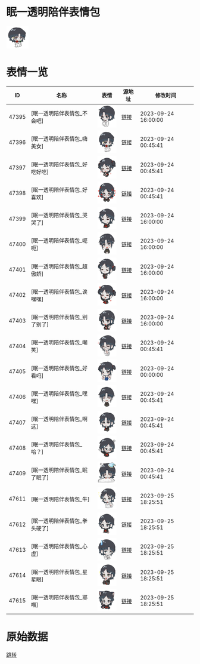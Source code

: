 # 眠一透明陪伴表情包

<img src="./cover.png" height="60" alt="cover" />

# 表情一览

|ID|名称|表情|源地址|修改时间|
|----|----|----|----|----|
|47395|[眠一透明陪伴表情包_不会吧]|<img src="./pic/047395_%5B眠一透明陪伴表情包_不会吧%5D.png" height="60" alt="不会吧"/>|[链接](https://i0.hdslb.com/bfs/garb/item/8941edde09816db4ee9e1252e6747196baf25767.png)|2023-09-24 16:00:00|
|47396|[眠一透明陪伴表情包_嗨美女]|<img src="./pic/047396_%5B眠一透明陪伴表情包_嗨美女%5D.png" height="60" alt="嗨美女"/>|[链接](https://i0.hdslb.com/bfs/garb/item/aac4ce724f93bd525a60d064de81afc20c16e06a.png)|2023-09-24 00:45:41|
|47397|[眠一透明陪伴表情包_好吃好吃]|<img src="./pic/047397_%5B眠一透明陪伴表情包_好吃好吃%5D.png" height="60" alt="好吃好吃"/>|[链接](https://i0.hdslb.com/bfs/garb/item/c81472ca25607df50bd0240a1b6c88f4980b5b3f.png)|2023-09-24 00:45:41|
|47398|[眠一透明陪伴表情包_好喜欢]|<img src="./pic/047398_%5B眠一透明陪伴表情包_好喜欢%5D.png" height="60" alt="好喜欢"/>|[链接](https://i0.hdslb.com/bfs/garb/item/068bc69a09cc500366aa0a92f9310eca0098d754.png)|2023-09-24 00:45:41|
|47399|[眠一透明陪伴表情包_哭哭了]|<img src="./pic/047399_%5B眠一透明陪伴表情包_哭哭了%5D.png" height="60" alt="哭哭了"/>|[链接](https://i0.hdslb.com/bfs/garb/item/83248a7790fa97160e978bf9877fe43dc4e24dd8.png)|2023-09-24 16:00:00|
|47400|[眠一透明陪伴表情包_呃呃]|<img src="./pic/047400_%5B眠一透明陪伴表情包_呃呃%5D.png" height="60" alt="呃呃"/>|[链接](https://i0.hdslb.com/bfs/garb/item/761606ba75d7bc855e874f1b040929143861ce19.png)|2023-09-24 16:00:00|
|47401|[眠一透明陪伴表情包_超傲娇]|<img src="./pic/047401_%5B眠一透明陪伴表情包_超傲娇%5D.png" height="60" alt="超傲娇"/>|[链接](https://i0.hdslb.com/bfs/garb/item/64407ee74913adb84438325bf84bd0f7ad716ab9.png)|2023-09-24 16:00:00|
|47402|[眠一透明陪伴表情包_诶嘿嘿]|<img src="./pic/047402_%5B眠一透明陪伴表情包_诶嘿嘿%5D.png" height="60" alt="诶嘿嘿"/>|[链接](https://i0.hdslb.com/bfs/garb/item/43f43be6432850572e7414d2058a084248a056f2.png)|2023-09-24 16:00:00|
|47403|[眠一透明陪伴表情包_别了别了]|<img src="./pic/047403_%5B眠一透明陪伴表情包_别了别了%5D.png" height="60" alt="别了别了"/>|[链接](https://i0.hdslb.com/bfs/garb/item/75a36f44bfe74a2ee19ca0de447061e615c37a66.png)|2023-09-24 16:00:00|
|47404|[眠一透明陪伴表情包_嘲笑]|<img src="./pic/047404_%5B眠一透明陪伴表情包_嘲笑%5D.png" height="60" alt="嘲笑"/>|[链接](https://i0.hdslb.com/bfs/garb/item/7b901bbb7b3811b0c07511a684e996e079092de6.png)|2023-09-24 00:45:41|
|47405|[眠一透明陪伴表情包_好看吗]|<img src="./pic/047405_%5B眠一透明陪伴表情包_好看吗%5D.png" height="60" alt="好看吗"/>|[链接](https://i0.hdslb.com/bfs/garb/item/a460196e6f48c877719f71ebe9095a0169958ef9.png)|2023-09-24 00:00:00|
|47406|[眠一透明陪伴表情包_嘿嘿]|<img src="./pic/047406_%5B眠一透明陪伴表情包_嘿嘿%5D.png" height="60" alt="嘿嘿"/>|[链接](https://i0.hdslb.com/bfs/garb/item/d848fc659ccc7a7a64d859f9000046baa1c7fc80.png)|2023-09-24 00:45:41|
|47407|[眠一透明陪伴表情包_啊这]|<img src="./pic/047407_%5B眠一透明陪伴表情包_啊这%5D.png" height="60" alt="啊这"/>|[链接](https://i0.hdslb.com/bfs/garb/item/e913b1626db295c56a6e1356319ab8a299e7e77d.png)|2023-09-24 00:45:41|
|47408|[眠一透明陪伴表情包_哈？]|<img src="./pic/047408_%5B眠一透明陪伴表情包_哈？%5D.png" height="60" alt="哈？"/>|[链接](https://i0.hdslb.com/bfs/garb/item/46f8f9adf00a0d74b5f3447aba1c81c595dd71f9.png)|2023-09-24 00:45:41|
|47409|[眠一透明陪伴表情包_眠了眠了]|<img src="./pic/047409_%5B眠一透明陪伴表情包_眠了眠了%5D.png" height="60" alt="眠了眠了"/>|[链接](https://i0.hdslb.com/bfs/garb/item/7a5a25c002b29cdfb8942047800518a1a60ff522.png)|2023-09-24 00:45:41|
|47611|[眠一透明陪伴表情包_牛]|<img src="./pic/047611_%5B眠一透明陪伴表情包_牛%5D.png" height="60" alt="牛"/>|[链接](https://i0.hdslb.com/bfs/emote/2887d8e671cf200c7bd39390553bc31da0d9416e.png)|2023-09-25 18:25:51|
|47612|[眠一透明陪伴表情包_拳头硬了]|<img src="./pic/047612_%5B眠一透明陪伴表情包_拳头硬了%5D.png" height="60" alt="拳头硬了"/>|[链接](https://i0.hdslb.com/bfs/emote/86f0250c909af30f59d0d82a69721189676c3f02.png)|2023-09-25 18:25:51|
|47613|[眠一透明陪伴表情包_心虚]|<img src="./pic/047613_%5B眠一透明陪伴表情包_心虚%5D.png" height="60" alt="心虚"/>|[链接](https://i0.hdslb.com/bfs/emote/63b98fdbe8abd13478f905605849d0fd915ea68d.png)|2023-09-25 18:25:51|
|47614|[眠一透明陪伴表情包_星星眼]|<img src="./pic/047614_%5B眠一透明陪伴表情包_星星眼%5D.png" height="60" alt="星星眼"/>|[链接](https://i0.hdslb.com/bfs/emote/d84af19d293f0b24b0bf943b0709d89d54b21fc3.png)|2023-09-25 18:25:51|
|47615|[眠一透明陪伴表情包_耶喵]|<img src="./pic/047615_%5B眠一透明陪伴表情包_耶喵%5D.png" height="60" alt="耶喵"/>|[链接](https://i0.hdslb.com/bfs/emote/cec997cffb1d3c7151732f5162c1381b56cc8d39.png)|2023-09-25 18:25:51|

# 原始数据

[跳转](./raw.json)

